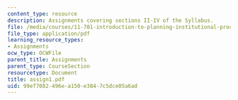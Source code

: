 ```yaml
---
content_type: resource
description: Assignments covering sections II-IV of the Syllabus.
file: /media/courses/11-701-introduction-to-planning-institutional-processes-in-developing-countries-fall-2003/99ef7082496ea150e3847c5dce05a6ad_assign1.pdf
file_type: application/pdf
learning_resource_types:
- Assignments
ocw_type: OCWFile
parent_title: Assignments
parent_type: CourseSection
resourcetype: Document
title: assign1.pdf
uid: 99ef7082-496e-a150-e384-7c5dce05a6ad
---
```

